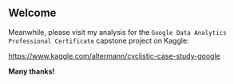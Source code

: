 ## Welcome

Meanwhile, please visit my analysis for the `Google Data Analytics Professional Certificate` capstone project on Kaggle:

https://www.kaggle.com/altermann/cyclistic-case-study-google


**Many thanks!**

